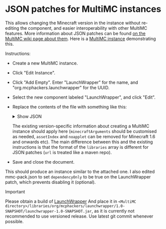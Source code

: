 # JSON patches for MultiMC instances
This allows changing the Minecraft version in the instance without re-editing the component, and easier interoperability with other MultiMC features. More information about JSON patches can be found [on the MultiMC wiki page about them](https://github.com/MultiMC/Launcher/wiki/JSON-Patches). Here is a [MultiMC instance](https://github.com/MCPHackers/LaunchWrapper/files/11588554/LaunchWrapperMCP-MultiMC.zip) demonstrating this.

Instructions:
- Create a new MultiMC instance.
- Click "Edit Instance".
- Click "Add Empty". Enter "LaunchWrapper" for the name, and "org.mcphackers.launchwrapper" for the UUID.
- Select the new component labeled "LaunchWrapper", and click "Edit".
- Replace the contents of the file with something like this:
    <details>
    <summary>Show JSON</summary>

    ```json
    {
        "+traits": [
            "noapplet"
        ],
        "assetIndex": {
            "id": "empty",
            "sha1": "62ea787c1f800c091b98678b050453a5ae59d7bc",
            "size": 14,
            "totalSize": 0,
            "url": "https://mcphackers.github.io/assets/empty.json"
        },
        "libraries": [
            {
                "name": "org.mcphackers:launchwrapper:1.0-SNAPSHOT"
            },
            {
                "name": "org.ow2.asm:asm:9.2",
                "url": "https://repo1.maven.org/maven2/"
            },
            {
                "name": "org.ow2.asm:asm-tree:9.2",
                "url": "https://repo1.maven.org/maven2/"
            },
            {
                "name": "org.json:json:20230311",
                "url": "https://mcphackers.github.io/libraries/"
            },
            {
                "name": "org.mcphackers.rdi:rdi:1.0",
                "url": "https://mcphackers.github.io/libraries/"
            }
        ],
        "mainClass": "org.mcphackers.launchwrapper.Launch",
        "minecraftArguments": "--username ${auth_player_name} --session ${auth_session} --gameDir ${game_directory} --assetsDir ${game_assets}",
        "requires": [
            {
                "uid": "net.minecraft"
            }
        ],
        "formatVersion": 1,
        "name": "LaunchWrapper",
        "uid": "org.mcphackers.launchwrapper",
        "version": "1.0.0"
    }
    ```

    </details>

    The existing version-specific information about creating a MultiMC instance should apply here (`minecraftArguments` should be customised as needed, `assetIndex` and `noapplet` can be removed for Minecraft 1.6 and onwards etc). The main difference between this and the existing instructions is that the format of the `libraries` array is different for JSON patches (`url` is treated like a maven repo).

- Save and close the document.

This should produce an instance similar to the attached one. I also edited mmc-pack.json to set `dependencyOnly` to be true on the LaunchWrapper patch, which prevents disabling it (optional).

> [!IMPORTANT]
> Please obtain a build of [LaunchWrapper](https://github.com/MCPHackers/LaunchWrapper) And place it in `<MultiMC directory>/libraries/org/mcphackers/launchwrapper/1.0-SNAPSHOT/launchwrapper-1.0-SNAPSHOT.jar`, as it is currently not recommended to use versioned release. Use latest git commit whenever possible.